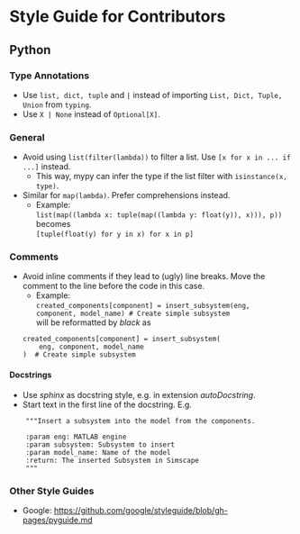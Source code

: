 # Style Guide for Contributors

## Python

### Type Annotations

- Use `list, dict, tuple` and `|` instead of importing `List, Dict, Tuple, Union` from `typing`.
- Use `X | None` instead of `Optional[X]`.

### General

- Avoid using `list(filter(lambda))` to filter a list. Use `[x for x in ... if ...]` instead.
    - This way, mypy can infer the type if the list filter with `isinstance(x, type)`.
- Similar for `map(lambda)`. Prefer comprehensions instead.
    - Example:  
        `list(map((lambda x: tuple(map((lambda y: float(y)), x))), p))`  
        becomes  
        `[tuple(float(y) for y in x) for x in p]`


### Comments

- Avoid inline comments if they lead to (ugly) line breaks. Move the comment to the line before the code in this case.
    - Example:  
    `created_components[component] = insert_subsystem(eng, component, model_name) # Create simple subsystem`  
    will be reformatted by *black* as  
    ```
    created_components[component] = insert_subsystem(
        eng, component, model_name
    )  # Create simple subsystem
    ```

#### Docstrings

- Use *sphinx* as docstring style, e.g. in extension *autoDocstring*.
- Start text in the first line of the docstring. E.g.

```
    """Insert a subsystem into the model from the components.

    :param eng: MATLAB engine
    :param subsystem: Subsystem to insert
    :param model_name: Name of the model
    :return: The inserted Subsystem in Simscape
    """
```

### Other Style Guides

- Google: https://github.com/google/styleguide/blob/gh-pages/pyguide.md